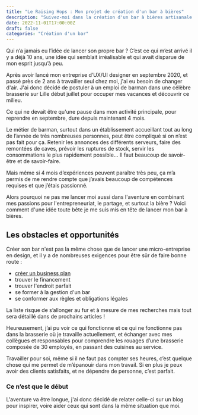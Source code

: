 ```yaml
---
title: "Le Raising Hops : Mon projet de création d'un bar à bières"
description: "Suivez-moi dans la création d'un bar à bières artisanale appelé le Raising Hops, situé au coeur de Lille pour faire découvrir la bière locale."
date: 2022-11-01T17:00:00Z
draft: false
categories: "Création d'un bar"
---
```


Qui n’a jamais eu l’idée de lancer son propre bar ? C’est ce qui m’est arrivé il y a déjà 10 ans, une idée qui semblait irréalisable et qui avait disparue de mon esprit jusqu’à peu.

Après avoir lancé mon entreprise d’UX/UI designer en septembre 2020, et passé près de 2 ans à travailler seul chez moi, j'ai eu besoin de changer d'air. J'ai donc décidé de postuler à un emploi de barman dans une célèbre brasserie sur Lille début juillet pour occuper mes vacances et découvrir ce milieu.

Ce qui ne devait être qu'une pause dans mon activité principale, pour reprendre en septembre, dure depuis maintenant 4 mois.

Le métier de barman, surtout dans un établissement accueillant tout au long de l’année de très nombreuses personnes, peut être compliqué si on n’est pas fait pour ça. Retenir les annonces des différents serveurs, faire des remontées de caves, prévoir les ruptures de stock, servir les consommations le plus rapidement possible… Il faut beaucoup de savoir-être et de savoir-faire.

Mais même si 4 mois d’expériences peuvent paraître très peu, ça m’a permis de me rendre compte que j’avais beaucoup de compétences requises et que j’étais passionné.

Alors pourquoi ne pas me lancer moi aussi dans l'aventure en combinant mes passions pour l'entrepreneuriat, le partage, et surtout la bière ? Voici comment d'une idée toute bête je me suis mis en tête de lancer mon bar à bières.

## Les obstacles et opportunités

Créer son bar n'est pas la même chose que de lancer une micro-entreprise en design, et il y a de nombreuses exigences pour être sûr de faire bonne route :

- [créer un business plan](/blog/pourquoi-et-comment-lancer-bar-bieres-lille/)
- trouver le financement
- trouver l'endroit parfait
- se former à la gestion d'un bar
- se conformer aux règles et obligations légales

La liste risque de s’allonger au fur et à mesure de mes recherches mais tout sera détaillé dans de prochains articles ! 

Heureusement, j’ai pu voir ce qui fonctionne et ce qui ne fonctionne pas dans la brasserie où je travaille actuellement, et échanger avec mes collègues et responsables pour comprendre les rouages d’une brasserie composée de 30 employés, en passant des cuisines au service.

Travailler pour soi, même si il ne faut pas compter ses heures, c’est quelque chose qui me permet de m’épanouir dans mon travail. Si en plus je peux avoir des clients satisfaits, et ne dépendre de personne, c’est parfait.

### Ce n’est que le début

L'aventure va être longue, j'ai donc décidé de relater celle-ci sur un blog pour inspirer, voire aider ceux qui sont dans la même situation que moi.